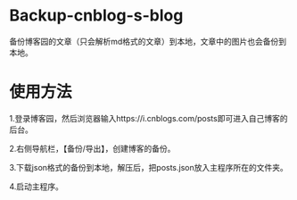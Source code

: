 # Backup-cnblog-s-blog
备份博客园的文章（只会解析md格式的文章）到本地，文章中的图片也会备份到本地。

# 使用方法
1.登录博客园，然后浏览器输入https://i.cnblogs.com/posts即可进入自己博客的后台。

2.右侧导航栏，【备份/导出】，创建博客的备份。

3.下载json格式的备份到本地，解压后，把posts.json放入主程序所在的文件夹。

4.启动主程序。

